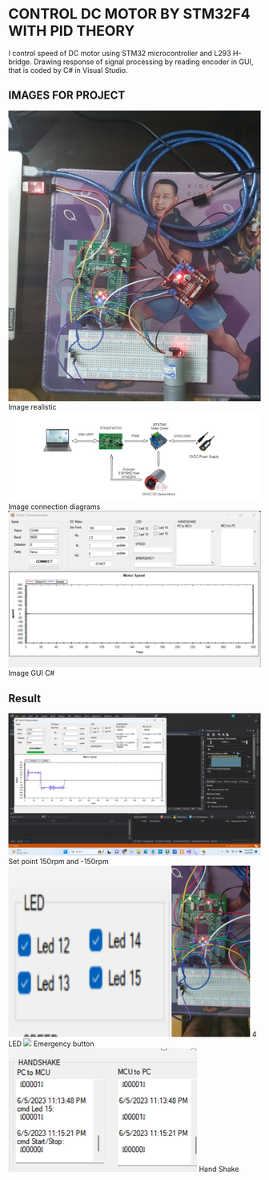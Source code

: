 # CONTROL DC MOTOR BY STM32F4 WITH PID THEORY
I control speed of DC motor using STM32 microcontroller and L293 H-bridge.
Drawing response of signal processing by reading encoder in GUI, that is coded by C# in Visual Studio.

## IMAGES FOR PROJECT
 <img src="Picture1.png"/>
Image realistic
 <img src="Picture2.png"/>
Image connection diagrams
 <img src="Picture3.png"/>
Image GUI C#

## Result
 <img src="Respond.png"/>
 Set point 150rpm and -150rpm
 <img src="Led.png"/>
 4 LED
  <img src="Emergencybutton.png"/>
 Emergency button
 <img src="Handshake.png"/>
 Hand Shake
